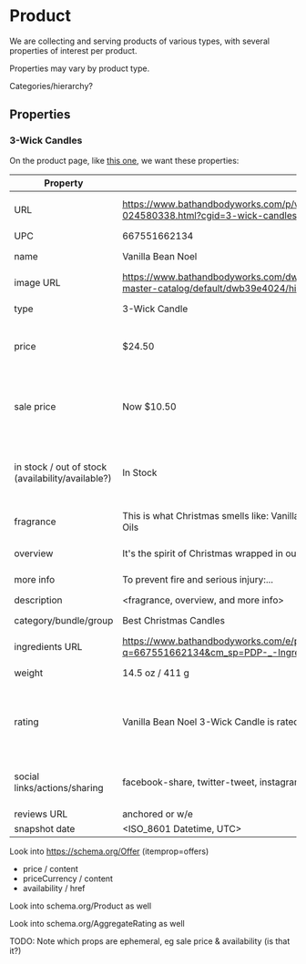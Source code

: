 # Product

We are collecting and serving products of various types, with several properties of interest per product.

Properties may vary by product type.

Categories/hierarchy?

## Properties

### 3-Wick Candles

On the product page, like [this one](../resources/example_product_page_3_wick_candle.html), we want these properties:

| Property | Example | Selector | itemprop |
| --- | --- | --- | --- |
| URL | https://www.bathandbodyworks.com/p/vanilla-bean-noel-3-wick-candle-024580338.html?cgid=3-wick-candles | div.product-detail > div.product-content > .visually-hidden | url |
| UPC | 667551662134 | <Get from Ingredients URL> | |
| name | Vanilla Bean Noel | div.product-detail > h1.product-name | name |
| image URL | https://www.bathandbodyworks.com/dw/image/v2/BBDL_PRD/on/demandware.static/-/Sites-master-catalog/default/dwb39e4024/hires/024580338.jpg?sh=471 | div.product-primary-image > img.primary-image => .src | image |
| type | 3-Wick Candle | div.product-detail > .small-title | |
| price | $24.50 | div.product-detail > div.product-content > div.product-price > .price-standard | |
| sale price | Now $10.50 | div.product-detail > div.product-content > div.product-price > .price-sales (> .promo-word "Now" & el.content "10.5") | price (maybe this changes depending on if it's on sale -- check other examples!) |
| in stock / out of stock (availability/available?) | In Stock | div.product-detail > div.product-content > div.availability-web (.availability-msg / .in-stock-msg) | |
| fragrance | This is what Christmas smells like: Vanilla Bean, Marshmallow Fluff, Vanilla Cake with Essential Oils | <product-content> > div.pdp-accordion (div after h3[role=tab] with text "Fragrance") | |
| overview | It's the spirit of Christmas wrapped in our cozy... | <same as Fragrance, but "Overview"> | description |
| more info | To prevent fire and serious injury:... | <same as Fragrance, but "More Info"> | |
| description | <fragrance, overview, and more info> | .pdp-accordion | |
| category/bundle/group | Best Christmas Candles | <inside description, at end. includes link> | |
| ingredients URL | https://www.bathandbodyworks.com/e/product-ingredients?q=667551662134&cm_sp=PDP-_-Ingredients-_-Ingredients | <product-content> > div.pdp-ingredients > a <el.href> | |
| weight | 14.5 oz / 411 g | after .product-price (<product-detail> > .small-title> | |
| rating | Vanilla Bean Noel 3-Wick Candle is rated 4.0 out of 5 by 148. | div.product-detail > div.product-content div[itemprop=aggregateRating] => <el.text> | aggregateRating => itemReviewed / ratingValue / bestRating / reviewCount |
| social links/actions/sharing | facebook-share, twitter-tweet, instagram, piterest | div.product-detail > div.product-content > div.product-actions > div.socialsharing | |
| reviews URL | anchored or w/e | | |
| snapshot date | <ISO_8601 Datetime, UTC> | N/A | |

Look into https://schema.org/Offer (itemprop=offers)
- price / content
- priceCurrency / content
- availability / href

Look into schema.org/Product as well

Look into schema.org/AggregateRating as well

TODO: Note which props are ephemeral, eg sale price & availability (is that it?)